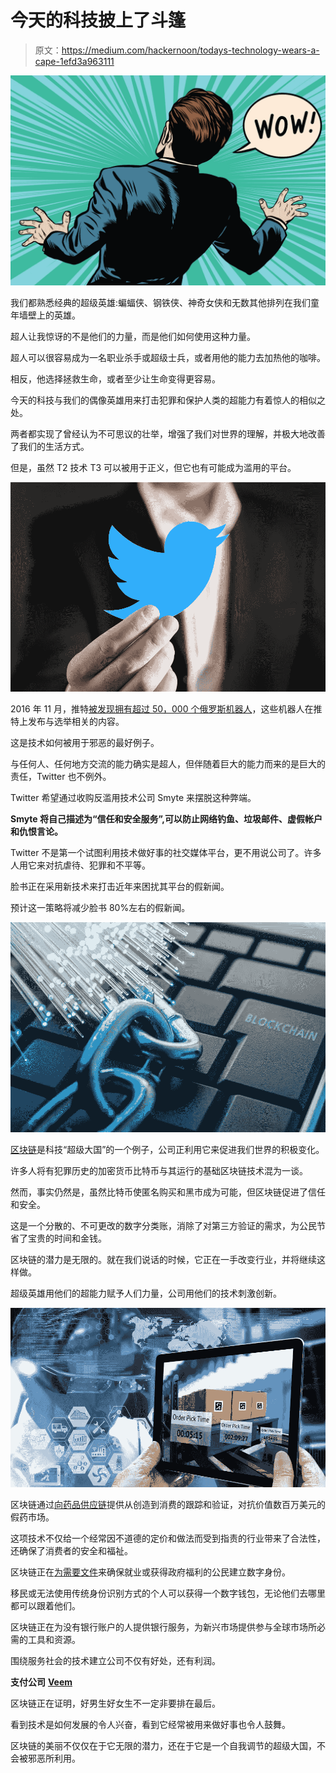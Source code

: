 # 今天的科技披上了斗篷

> 原文：<https://medium.com/hackernoon/todays-technology-wears-a-cape-1efd3a963111>

![](img/4ef92308cd9e480af6b2c1888f105f79.png)

我们都熟悉经典的超级英雄:蝙蝠侠、钢铁侠、神奇女侠和无数其他排列在我们童年墙壁上的英雄。

超人让我惊讶的不是他们的力量，而是他们如何使用这种力量。

超人可以很容易成为一名职业杀手或超级士兵，或者用他的能力去加热他的咖啡。

相反，他选择拯救生命，或者至少让生命变得更容易。

今天的科技与我们的偶像英雄用来打击犯罪和保护人类的超能力有着惊人的相似之处。

两者都实现了曾经认为不可思议的壮举，增强了我们对世界的理解，并极大地改善了我们的生活方式。

但是，虽然 T2 技术 T3 可以被用于正义，但它也有可能成为滥用的平台。

![](img/78d1d3929c5147cde6dd5c8c99e2da2e.png)

2016 年 11 月，推特[被发现拥有超过 50，000 个俄罗斯机器人](https://recode.net/2018/1/31/16956958/twitter-jack-dorsey-russia-trolls-election-us-trump-clinton-propaganda)，这些机器人在推特上发布与选举相关的内容。

这是技术如何被用于邪恶的最好例子。

与任何人、任何地方交流的能力确实是超人，但伴随着巨大的能力而来的是巨大的责任，Twitter 也不例外。

Twitter 希望通过收购反滥用技术公司 Smyte 来摆脱这种弊端。

**Smyte 将自己描述为“信任和安全服务”,可以防止网络钓鱼、垃圾邮件、虚假帐户和仇恨言论。**

Twitter 不是第一个试图利用技术做好事的社交媒体平台，更不用说公司了。许多人用它来对抗虐待、犯罪和不平等。

脸书正在采用新技术来打击近年来困扰其平台的假新闻。

预计这一策略将减少脸书 80%左右的假新闻。

![](img/075275485dec83f3b2fb919d5a918b49.png)

[区块链](https://hackernoon.com/tagged/blockchain)是科技“超级大国”的一个例子，公司正利用它来促进我们世界的积极变化。

许多人将有犯罪历史的加密货币比特币与其运行的基础区块链技术混为一谈。

然而，事实仍然是，虽然比特币使匿名购买和黑市成为可能，但区块链促进了信任和安全。

这是一个分散的、不可更改的数字分类账，消除了对第三方验证的需求，为公民节省了宝贵的时间和金钱。

区块链的潜力是无限的。就在我们说话的时候，它正在一手改变行业，并将继续这样做。

超级英雄用他们的超能力赋予人们力量，公司用他们的技术刺激创新。

![](img/dcb6f27ae79859522e08819df1e54010.png)

区块链通过[向药品供应链](https://blogs.wsj.com/cio/2018/06/06/under-pressure-to-tighten-supply-chain-drug-companies-look-to-blockchain/)提供从创造到消费的跟踪和验证，对抗价值数百万美元的假药市场。

这项技术不仅给一个经常因不道德的定价和做法而受到指责的行业带来了合法性，还确保了消费者的安全和福祉。

区块链正在[为需要文件](https://technologyreview.com/s/610806/inside-the-jordan-refugee-camp-that-runs-on-blockchain/)来确保就业或获得政府福利的公民建立数字身份。

移民或无法使用传统身份识别方式的个人可以获得一个数字钱包，无论他们去哪里都可以跟着他们。

区块链正在为没有银行账户的人提供银行服务，为新兴市场提供参与全球市场所必需的工具和资源。

围绕服务社会的技术建立公司不仅有好处，还有利润。

**支付公司** [**Veem**](https://veem.com)

区块链正在证明，好男生好女生不一定非要排在最后。

看到技术是如何发展的令人兴奋，看到它经常被用来做好事也令人鼓舞。

区块链的美丽不仅仅在于它无限的潜力，还在于它是一个自我调节的超级大国，不会被邪恶所利用。